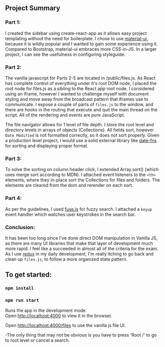 

## Project Summary

### Part 1:

I created the sidebar using create-react-app as it allows easy project templating without the need for boilerplate. I chose to use [material-ui](https://github.com/mui-org/material-ui), because it is wildly popular and I wanted to gain some experience using it. Compared to Bootstrap, material-ui embraces more CSS-in-JS. In a larger project, I can see the usefulness in configuring styleguide. 

### Part 2: 

The vanilla javascript for Parts 2-5 are located in /public/files.js. As React has complete control of everything under it's root DOM node, I placed the root node for files.js as a sibling to the React app root node. I considered using an iframe, however I wanted to challenge myself with document styling and move away from the broadcast pattern that iframes use to communicate. I expose a couple of parts of `files.js` to the window, and there are hooks in the routing that execute and quit the main thread on the script. All of the rendering and events are pure JavaScript.


The file navigator allows for 1 level of file depth. I store the root level and directory levels in arrays of objects (Collections). All fields sort, however `Date Modified` is not formatted correctly, so it does not sort properly. Given a production level project, I would use a solid external library like [date-fns](https://date-fns.org/) for sorting and displaying proper format.

### Part 3:

To solve the sorting on column header click, I extended Array.sort() (which uses merge sort according to MDN). I attached event listeners to the `<th>` elements, where they in-place sort the Collections for files and folders. The elements are cleared from the dom and rerender on each sort.

### Part 4:

As per the guidelines, I used [fuse.js](https://fusejs.io/) for fuzzy search. I attached a `keyup` event handler which watches user keystrokes in the search bar.

### Conclusion:

It has been too long since I've done direct DOM manipulation in Vanilla JS, as there are many UI libraries that make that layer of development much more rapid. I feel like a succeeded in almost all of the criteria for the exam. As I use [redux](https://redux.js.org/) in my daily development, I'm really itching to go back and clean up `files.js`, to follow a more organized state pattern. 

## To get started:

### `npm install`
### `npm run start`

Runs the app in the development mode.<br />
Open [http://localhost:4000](http://localhost:4000) to view it in the browser.

Open [http://localhost:4000/files](http://localhost:4000/files) to use the vanilla js file UI.

-The only thing that may not be obvious is you have to press 'Root /' to go to root level or cancel a search.
